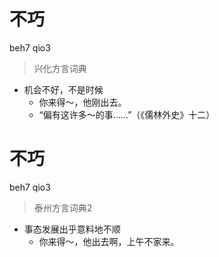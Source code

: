 # 不巧
beh7 qio3
> 兴化方言词典
- 机会不好，不是时候
  - 你来得～，他刚出去。
  - “偏有这许多～的事……”（《儒林外史》十二）

# 不巧
beh7 qio3
> 泰州方言词典2
- 事态发展出乎意料地不顺
  - 你来得～，他出去啊，上午不家来。
